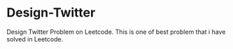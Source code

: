 # Design-Twitter
Design Twitter Problem on Leetcode. This is one of best problem that i have solved in Leetcode.
